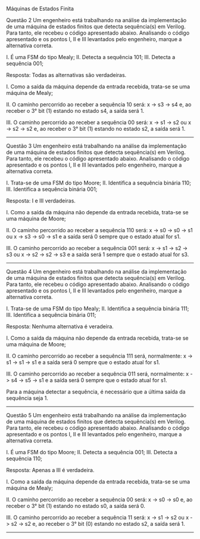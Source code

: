 Máquinas de Estados Finita

Questão 2
Um engenheiro está trabalhando na análise da implementação de uma máquina de estados finitos que detecta sequência(s) em Verilog. Para tanto, ele recebeu o código apresentado abaixo. Analisando o código apresentado e os pontos I, II e III levantados pelo engenheiro, marque a alternativa correta.
 
I. É uma FSM do tipo Mealy;
II. Detecta a sequência 101;
III. Detecta a sequência 001;

Resposta: Todas as alternativas são verdadeiras.

I. Como a saída da máquina depende da entrada recebida, trata-se se uma máquina de Mealy;

II. O caminho percorrido ao receber a sequência 10 será:
x -> s3 -> s4
e, ao receber o 3° bit (1) estando no estado s4, a saída será 1.

III. O caminho percorrido ao receber a sequência 00 será:
x -> s1 -> s2 ou
x -> s2 -> s2
e, ao receber o 3° bit (1) estando no estado s2, a saída será 1.

---------------------------------------------------------------------------------------------------

Questão 3
Um engenheiro está trabalhando na análise da implementação de uma máquina de estados finitos que detecta sequência(s) em Verilog. Para tanto, ele recebeu o código apresentado abaixo. Analisando o código apresentado e os pontos I, II e III levantados pelo engenheiro, marque a alternativa correta.
 
I. Trata-se de uma FSM do tipo Moore;
II. Identifica a sequência binária 110;
III. Identifica a sequência binária 001;

Resposta: I e III verdadeiras.

I. Como a saída da máquina não depende da entrada recebida, trata-se se uma máquina de Moore;

II. O caminho percorrido ao receber a sequência 110 será:
x -> s0 -> s0 -> s1 ou
x -> s3 -> s0 -> s1
e a saída será 0 sempre que o estado atual for s1.

III. O caminho percorrido ao receber a sequência 001 será:
x -> s1 -> s2 -> s3 ou
x -> s2 -> s2 -> s3
e a saída será 1 sempre que o estado atual for s3.

---------------------------------------------------------------------------------------------------

Questão 4
Um engenheiro está trabalhando na análise da implementação de uma máquina de estados finitos que detecta sequência(s) em Verilog. Para tanto, ele recebeu o código apresentado abaixo. Analisando o código apresentado e os pontos I, II e III levantados pelo engenheiro, marque a alternativa correta.
 
I. Trata-se de uma FSM do tipo Mealy;
II. Identifica a sequência binária 111;
III. Identifica a sequência binária 011;

Resposta: Nenhuma alternativa é veradeira.

I. Como a saída da máquina não depende da entrada recebida, trata-se se uma máquina de Moore;

II. O caminho percorrido ao receber a sequência 111 será, normalmente:
x -> s1 -> s1 -> s1
e a saída será 0 sempre que o estado atual for s1.

III. O caminho percorrido ao receber a sequência 011 será, normalmente:
x -> s4 -> s5 -> s1
e a saída será 0 sempre que o estado atual for s1.

Para a máquina detectar a sequência, é necessário que a última saída da sequência seja 1.

---------------------------------------------------------------------------------------------------

Questão 5
Um engenheiro está trabalhando na análise da implementação de uma máquina de estados finitos que detecta sequência(s) em Verilog. Para tanto, ele recebeu o código apresentado abaixo. Analisando o código apresentado e os pontos I, II e III levantados pelo engenheiro, marque a alternativa correta.
 
I. É uma FSM do tipo Moore;
II. Detecta a sequência 001;
III. Detecta a sequência 110;

Resposta: Apenas a III é verdadeira. 

I. Como a saída da máquina depende da entrada recebida, trata-se se uma máquina de Mealy;

II. O caminho percorrido ao receber a sequência 00 será:
x -> s0 -> s0
e, ao receber o 3° bit (1) estando no estado s0, a saída será 0.

III. O caminho percorrido ao receber a sequência 11 será:
x -> s1 -> s2 ou
x -> s2 -> s2
e, ao receber o 3° bit (0) estando no estado s2, a saída será 1.

---------------------------------------------------------------------------------------------------
